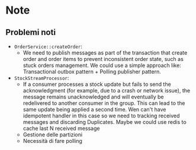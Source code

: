 # Note

## Problemi noti

- `OrderService::createOrder`:
    - We need to publish messages as part of the transaction that create order and order items to prevent inconsistent
      order state,
      such as stuck orders management. We could use a simple approach like: Transactional outbox pattern + Polling
      publisher pattern.
- `StockStreamProcessor`:
    - If a consumer processes a stock update but fails to send the acknowledgment
      (for example, due to a crash or network issue), the message remains unacknowledged
      and will eventually be redelivered to another consumer in the group.
      This can lead to the same update being applied a second time.
      Wen can't have idempotent handler in this case so
      we need to tracking received messages and discarding Duplicates.
      Maybe we could use redis to cache last N received message
    - Gestione delle partizioni
    - Necessità di fare polling
